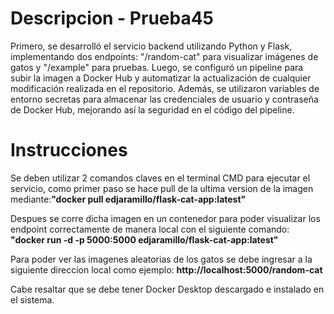 # Descripcion - Prueba45

Primero, se desarrolló el servicio backend utilizando Python y Flask, implementando dos endpoints: "/random-cat" para visualizar imágenes de gatos y "/example" para pruebas. Luego, se configuró un pipeline para subir la imagen a Docker Hub y automatizar la actualización de cualquier modificación realizada en el repositorio. Además, se utilizaron variables de entorno secretas para almacenar las credenciales de usuario y contraseña de Docker Hub, mejorando así la seguridad en el código del pipeline.

# Instrucciones

Se deben utilizar 2 comandos claves en el terminal CMD para ejecutar el servicio, como primer paso se hace pull de la ultima version de la imagen mediante:**"docker pull edjaramillo/flask-cat-app:latest"**

 Despues se corre dicha imagen en un contenedor para poder visualizar los endpoint correctamente de manera local con el siguiente comando: **"docker run -d -p 5000:5000 edjaramillo/flask-cat-app:latest"**

Para poder ver las imagenes aleatorias de los gatos se debe ingresar a la siguiente direccion local como ejemplo: **http://localhost:5000/random-cat**

Cabe resaltar que se debe tener Docker Desktop descargado e instalado en el sistema.
